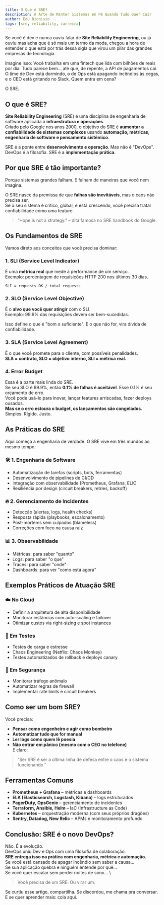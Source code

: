 ```yaml
---
title: O Que é SRE?
description: A Arte de Manter Sistemas em Pé Quando Tudo Quer Cair
author: Edu Dionisio
tags: [sre, reliability, carreira]
---
```

Se você é dev e nunca ouviu falar de **Site Reliability Engineering**, ou já ouviu mas acha que é só mais um termo da moda, chegou a hora de entender o que está por trás dessa sigla que virou um pilar das grandes empresas de tecnologia.

Imagine isso:
Você trabalha em uma fintech que lida com bilhões de reais por dia. Tudo parece bem... até que, de repente, a API de pagamentos cai. O time de Dev está dormindo, o de Ops está apagando incêndios às cegas, e o CEO está gritando no Slack.
Quem entra em cena?

O SRE.

## O que é SRE?

**Site Reliability Engineering** (SRE) é uma disciplina de engenharia de software aplicada à **infraestrutura e operações**. \
Criado pelo Google nos anos 2000, o objetivo do SRE é **aumentar a confiabilidade de sistemas complexos** usando **automação, métricas, engenharia de software e pensamento sistêmico**.

SRE é a ponte entre **desenvolvimento e operação**. Mas não é "DevOps". DevOps é a filosofia. SRE é a **implementação prática**.

## Por que SRE é tão importante?

Porque sistemas grandes falham. E falham de maneiras que você nem imagina.

O SRE nasce da premissa de que **falhas são inevitáveis**, mas o caos não precisa ser. \
Se o seu sistema é crítico, global, e está crescendo, você precisa tratar confiabilidade como uma feature.

> “Hope is not a strategy.” – dita famosa no SRE handbook do Google.

## Os Fundamentos de SRE

Vamos direto aos conceitos que você precisa dominar:

### 1. SLI (Service Level Indicator)
É uma **métrica real** que mede a performance de um serviço. \
Exemplo: porcentagem de requisições HTTP 200 nos últimos 30 dias.

```
SLI = requests OK / total requests
```

### 2. SLO (Service Level Objective)
É o **alvo que você quer atingir** com o SLI. \
Exemplo: 99.9% das requisições devem ser bem-sucedidas.

Isso define o que é "bom o suficiente". E o que não for, vira dívida de confiabilidade.

### 3. SLA (Service Level Agreement)
É o que você promete para o cliente, com possíveis penalidades. \
**SLA = contrato, SLO = objetivo interno, SLI = métrica real.**

### 4. Error Budget
Essa é a parte mais linda do SRE. \
Se seu SLO é 99.9%, então **0.1% de falhas é aceitável**. Esse 0.1% é seu orçamento de erro. \
Você pode usá-lo para inovar, lançar features arriscadas, fazer deploys ousados. \
**Mas se o erro estoura o budget, os lançamentos são congelados.** \
Simples. Rígido. Justo.

## As Práticas do SRE
Aqui começa a engenharia de verdade. O SRE vive em três mundos ao mesmo tempo:

### 🛠️ 1. Engenharia de Software
* Automatização de tarefas (scripts, bots, ferramentas)
* Desenvolvimento de pipelines de CI/CD
* Integração com observabilidade (Prometheus, Grafana, ELK)
* Resiliência por design (circuit breakers, retries, backoff)

### 🔥 2. Gerenciamento de Incidentes
* Detecção (alertas, logs, health checks)
* Resposta rápida (playbooks, escalonamento)
* Post-mortems sem culpados (blameless)
* Correções com foco na causa raiz

### 📊 3. Observabilidade
* Métricas: para saber "quanto"
* Logs: para saber "o que"
* Traces: para saber "onde"
* Dashboards: para ver "como está agora"

## Exemplos Práticos de Atuação SRE
### ☁️ No Cloud
* Definir a arquitetura de alta disponibilidade
* Monitorar instâncias com auto-scaling e failover
* Otimizar custos via right-sizing e spot instances

### 🧪 Em Testes
* Testes de carga e estresse
* Chaos Engineering (Netflix: Chaos Monkey)
* Testes automatizados de rollback e deploys canary

### 🔐 Em Segurança
* Monitorar tráfego anômalo
* Automatizar regras de firewall
* Implementar rate limits e circuit breakers

## Como ser um bom SRE?
Você precisa:
* **Pensar como engenheiro e agir como bombeiro**
* **Automatizar tudo que for manual**
* **Ler logs como quem lê poesia**
* **Não entrar em pânico (mesmo com o CEO no telefone)** \
E claro:
> “Ser SRE é ser a última linha de defesa entre o caos e o sistema funcionando.”

## Ferramentas Comuns
* **Prometheus + Grafana** – métricas e dashboards
* **ELK (Elasticsearch, Logstash, Kibana)** – logs estruturados
* **PagerDuty, OpsGenie** – gerenciamento de incidentes
* **Terraform, Ansible, Helm** – IaC (Infrastructure as Code)
* **Kubernetes** – orquestração moderna (com seus próprios dragões)
* **Sentry, Datadog, New Relic** – APMs e monitoramento profundo

## Conclusão: SRE é o novo DevOps?
Não. É a evolução. \
DevOps uniu Dev e Ops com uma filosofia de colaboração. \
**SRE entrega isso na prática com engenharia, métrica e automação.** \
Se você está cansado de apagar incêndio sem saber a causa… \
Se sua aplicação quebra e ninguém entende por quê… \
Se você quer escalar sem perder noites de sono… \
> Você precisa de um SRE. Ou virar um.

Se curtiu esse artigo, compartilha. Se discordou, me chama pra conversar. E se quer aprender mais: cola aqui.